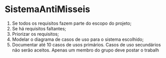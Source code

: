 # SistemaAntiMisseis

1. Se todos os requisitos fazem parte do escopo do projeto;
2. Se há requisitos faltantes;
3. Priorizar os requisitos;
4. Modelar o diagrama de casos de uso para o sistema escolhido;
5. Documentar até 10 casos de usos primários. Casos de uso secundários não serão aceitos.
Apenas um membro do grupo deve postar o trabalh
